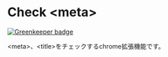 # Check &lt;meta&gt;

[![Greenkeeper badge](https://badges.greenkeeper.io/noliaki/check-meta.svg)](https://greenkeeper.io/)

&lt;meta&gt;、&lt;title&gt;をチェックするchrome拡張機能です。
